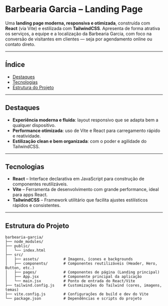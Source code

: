 # Barbearia Garcia – Landing Page

Uma **landing page moderna, responsiva e otimizada**, construída com **React** (via Vite) e estilizada com **TailwindCSS**. Apresenta de forma atrativa os serviços, a equipe e a localização da Barbearia Garcia, com foco na conversão de visitantes em clientes — seja por agendamento online ou contato direto.

---

## Índice

- [Destaques](#destaques)  
- [Tecnologias](#tecnologias)  
- [Estrutura do Projeto](#estrutura-do-projeto)  
---

## Destaques

- **Experiência moderna e fluida**: layout responsivo que se adapta bem a qualquer dispositivo.  
- **Performance otimizada**: uso de Vite e React para carregamento rápido e reatividade.  
- **Estilização clean e bem organizada**: com o poder e agilidade do TailwindCSS.

---

## Tecnologias

- **React** – Interface declarativa em JavaScript para construção de componentes reutilizáveis.  
- **Vite** – Ferramenta de desenvolvimento com grande performance, ideal para apps React.  
- **TailwindCSS** – Framework utilitário que facilita ajustes estilísticos rápidos e consistentes.

---

## Estrutura do Projeto

```text
barbearia-garcia/
├── node_modules/
├── public/
│   └── index.html
├── src/
│   ├── assets/           # Imagens, ícones e backgrounds
│   ├── components/       # Componentes reutilizáveis (Header, Hero, Button, etc.)
│   ├── pages/            # Componentes de página (Landing principal)
│   ├── App.jsx           # Componente principal da aplicação
│   └── main.jsx          # Ponto de entrada do React/Vite
├── tailwind.config.js    # Customizações do Tailwind (cores, imagens, temas)
├── vite.config.js        # Configurações de build e dev do Vite
└── package.json          # Dependências e scripts do projeto
